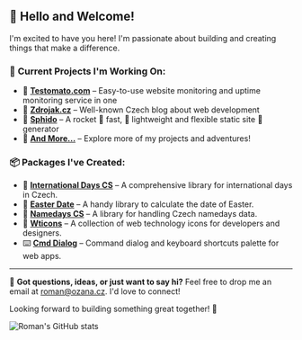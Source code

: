 ## 👋 Hello and Welcome!

I'm excited to have you here! I'm passionate about building and creating things that make a difference.

### 🔭 **Current Projects I'm Working On:**

- 🍅 [**Testomato.com**](https://www.testomato.com/) – Easy-to-use website monitoring and uptime monitoring service in one
- 📰 [**Zdrojak.cz**](https://www.zdrojak.cz/) – Well-known Czech blog about web development
- 🚀 [**Sphido**](https://sphido.cz/) – A rocket 🚀 fast, ️💭 lightweight and flexible static site 🤖 generator
- 📂 [**And More...**](https://ozana.cz) – Explore more of my projects and adventures!

### 📦 **Packages I've Created:**

- 📅 [**International Days CS**](https://github.com/OzzyCzech/international-days-cs) – A comprehensive library for international days in Czech.
- 📅 [**Easter Date**](https://github.com/OzzyCzech/easter-date) – A handy library to calculate the date of Easter.
- 🎉 [**Namedays CS**](https://github.com/OzzyCzech/namedays-cs) – A library for handling Czech namedays data.
- 🎨 [**Wticons**](https://github.com/OzzyCzech/wticons) – A collection of web technology icons for developers and designers.
- ⌨️ [**Cmd Dialog**](https://github.com/OzzyCzech/cmd-dialog/) – Command dialog and keyboard shortcuts palette for web apps.

---

💬 **Got questions, ideas, or just want to say hi?** Feel free to drop me an email at [roman@ozana.cz](mailto:roman@ozana.cz). I'd love to connect!

Looking forward to building something great together! 🚀


![Roman's GitHub stats](https://github-readme-stats.vercel.app/api?username=ozzyczech&show_icons=true)
